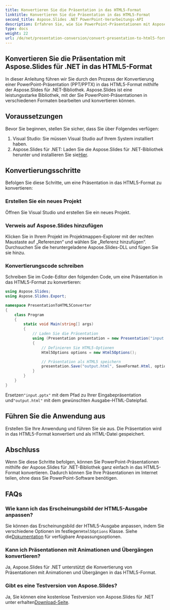 ```yaml
---
title: Konvertieren Sie die Präsentation in das HTML5-Format
linktitle: Konvertieren Sie die Präsentation in das HTML5-Format
second_title: Aspose.Slides .NET PowerPoint-Verarbeitungs-API
description: Erfahren Sie, wie Sie PowerPoint-Präsentationen mit Aspose.Slides für .NET in das HTML5-Format konvertieren. Einfache und effiziente Konvertierung für Web-Sharing.
type: docs
weight: 22
url: /de/net/presentation-conversion/convert-presentation-to-html5-format/
---
```

## Konvertieren Sie die Präsentation mit Aspose.Slides für .NET in das HTML5-Format

In dieser Anleitung führen wir Sie durch den Prozess der Konvertierung einer PowerPoint-Präsentation (PPT/PPTX) in das HTML5-Format mithilfe der Aspose.Slides für .NET-Bibliothek. Aspose.Slides ist eine leistungsstarke Bibliothek, mit der Sie PowerPoint-Präsentationen in verschiedenen Formaten bearbeiten und konvertieren können.

## Voraussetzungen

Bevor Sie beginnen, stellen Sie sicher, dass Sie über Folgendes verfügen:

1. Visual Studio: Sie müssen Visual Studio auf Ihrem System installiert haben.
2.  Aspose.Slides für .NET: Laden Sie die Aspose.Slides für .NET-Bibliothek herunter und installieren Sie sie[Hier](https://downloads.aspose.com/slides/net).

## Konvertierungsschritte

Befolgen Sie diese Schritte, um eine Präsentation in das HTML5-Format zu konvertieren:

### Erstellen Sie ein neues Projekt

Öffnen Sie Visual Studio und erstellen Sie ein neues Projekt.

### Verweis auf Aspose.Slides hinzufügen

Klicken Sie in Ihrem Projekt im Projektmappen-Explorer mit der rechten Maustaste auf „Referenzen“ und wählen Sie „Referenz hinzufügen“. Durchsuchen Sie die heruntergeladene Aspose.Slides-DLL und fügen Sie sie hinzu.

### Konvertierungscode schreiben

Schreiben Sie im Code-Editor den folgenden Code, um eine Präsentation in das HTML5-Format zu konvertieren:

```csharp
using Aspose.Slides;
using Aspose.Slides.Export;

namespace PresentationToHTML5Converter
{
    class Program
    {
        static void Main(string[] args)
        {
            // Laden Sie die Präsentation
            using (Presentation presentation = new Presentation("input.pptx"))
            {
                // Definieren Sie HTML5-Optionen
                Html5Options options = new Html5Options();

                // Präsentation als HTML5 speichern
                presentation.Save("output.html", SaveFormat.Html, options);
            }
        }
    }
}
```

 Ersetzen`"input.pptx"` mit dem Pfad zu Ihrer Eingabepräsentation und`"output.html"` mit dem gewünschten Ausgabe-HTML-Dateipfad.

## Führen Sie die Anwendung aus

Erstellen Sie Ihre Anwendung und führen Sie sie aus. Die Präsentation wird in das HTML5-Format konvertiert und als HTML-Datei gespeichert.

## Abschluss

Wenn Sie diese Schritte befolgen, können Sie PowerPoint-Präsentationen mithilfe der Aspose.Slides für .NET-Bibliothek ganz einfach in das HTML5-Format konvertieren. Dadurch können Sie Ihre Präsentationen im Internet teilen, ohne dass Sie PowerPoint-Software benötigen.

## FAQs

### Wie kann ich das Erscheinungsbild der HTML5-Ausgabe anpassen?

Sie können das Erscheinungsbild der HTML5-Ausgabe anpassen, indem Sie verschiedene Optionen im festlegen`Html5Options` Klasse. Siehe die[Dokumentation](https://reference.aspose.com/slides/net/aspose.slides.export/html5options) für verfügbare Anpassungsoptionen.

### Kann ich Präsentationen mit Animationen und Übergängen konvertieren?

Ja, Aspose.Slides für .NET unterstützt die Konvertierung von Präsentationen mit Animationen und Übergängen in das HTML5-Format.

### Gibt es eine Testversion von Aspose.Slides?

 Ja, Sie können eine kostenlose Testversion von Aspose.Slides für .NET unter erhalten[Download-Seite](https://releases.aspose.com/slides/net).